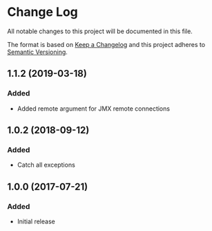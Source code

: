 # Change Log
All notable changes to this project will be documented in this file.

The format is based on [Keep a Changelog](http://keepachangelog.com/)
and this project adheres to [Semantic Versioning](http://semver.org/).


## 1.1.2 (2019-03-18)
### Added
- Added remote argument for JMX remote connections

## 1.0.2 (2018-09-12)
### Added
- Catch all exceptions

## 1.0.0 (2017-07-21)
### Added
- Initial release
